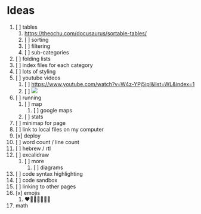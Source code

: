 # Ideas

1. [ ] tables
   1. https://theochu.com/docusaurus/sortable-tables/
   2. [ ] sorting
   3. [ ] filtering
   4. [ ] sub-categories
2. [ ] folding lists
3. [ ] index files for each category
4. [ ] lots of styling
5. [ ] youtube videos
   1. [ ] https://www.youtube.com/watch?v=W4z-YPj5ipI&list=WL&index=1
   2. [ ] ![](https://www.youtube.com/watch?v=W4z-YPj5ipI&list=WL&index=1)
6. [ ] running
   1. [ ] map
      1. [ ] google maps
   2. [ ] stats
7. [ ] minimap for page
8. [ ] link to local files on my computer
9. [x] deploy
10. [ ] word count / line count
11. [ ] hebrew / rtl
12. [ ] excalidraw
    1. [ ] more
       1. [ ] diagrams
13. [ ] code syntax highlighting
14. [ ] code sandbox
15. [ ] linking to other pages
16. [x] emojis
    1. ❤🧡💛💙💜🤎💖
17. math
